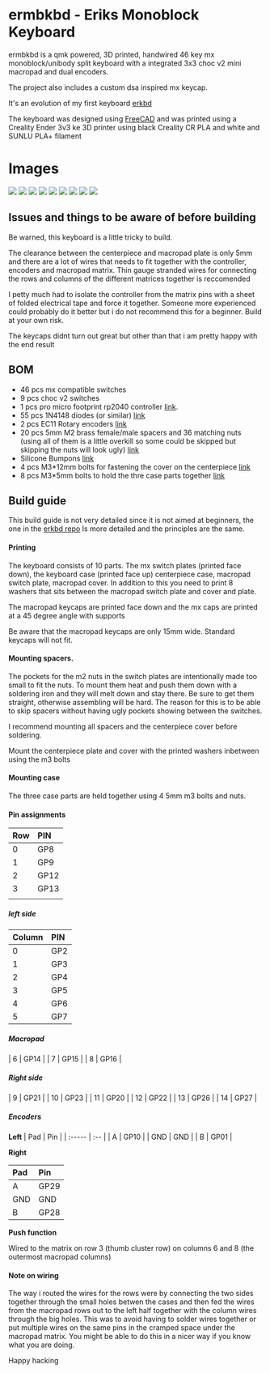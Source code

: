 # ermbkbd - Eriks Monoblock Keyboard

ermbkbd is a qmk powered, 3D printed, handwired 46 key mx monoblock/unibody split keyboard
with a integrated 3x3 choc v2 mini macropad and dual encoders.

The project also includes a custom dsa inspired mx keycap.

It's an evolution of my first keyboard [erkbd](https://github.com/erikpeyronson/erkbd/tree/main)

The keyboard was designed using [FreeCAD](https://www.freecad.org/) and was printed
using a Creality Ender 3v3 ke 3D printer using black Creality CR PLA and white and SUNLU PLA+ filament

# Images

![](images/keyboard.png)
![](images/case.png)
![](images/switch_plate.png)
![](images/centerpiece.png)
![](images/centerpiece_switch_plate.png)
![](images/centerpiece_cover.png)
![](images/macropad_keycap.png)
![](images/washer.png)
![](images/mx_keycap_1u.png)


## Issues and things to be aware of before building

Be warned, this keyboard is a little tricky to build.

The clearance between the centerpiece and macropad plate is only 5mm and there
are a lot of wires that needs to fit together with the controller, encoders and
macropad matrix. Thin gauge stranded wires for connecting the rows and columns
of the different matrices together is reccomended

I petty much had to isolate the controller from the matrix pins with a sheet of
folded electrical tape and force it together. Someone more experienced could
probably do it better but i do not recommend this for a beginner. Build at your
own risk.

The keycaps didnt turn out great but other than that i am pretty happy with the
end result

## BOM

- 46 pcs mx compatible switches
- 9 pcs choc v2 switches
- 1 pcs pro micro footprint rp2040 controller [link](https://www.aliexpress.com/item/1005005881019149.html).
- 55 pcs 1N4148 diodes (or similar) [link](https://www.amazon.com/BOJACK-Switching-IN4148-Electronic-Silicon/dp/B07Q4F3Y5W/ref=sr_1_1_sspa?crid=3MMZ7ML8I7CGW&dib=eyJ2IjoiMSJ9.th6lfaAmESxkKkYFSXmBtnT8dS5NwtA9s8sfqKmLwu3eBO_zPOu0Ya41mrhtpygxeluN1e3iT9AIG31O_zb1bJFnd62ko9kbROv37pHjwN_jcWFo97gj3JMKPYu8Xi5I1QbdG8CL1bwDgpC1WtVqcqkyThred8b1ixoINAkOGjDb6YckNC80MTeNzLpIA9w63rBuMvwVwxvcS7c2Du6ZUlCroud19O0hU6IRdDREcks.9WPV6-Eqy2ytX-RvJia_rUz3vMzoI-rqlJJ-hZotFDA&dib_tag=se&keywords=1N4148&qid=1741521218&sprefix=1n4148%2Caps%2C192&sr=8-1-spons&sp_csd=d2lkZ2V0TmFtZT1zcF9hdGY&psc=1)
- 2 pcs EC11 Rotary encoders [link](https://www.amazon.com/Encoder-Digital-Potentiometer-Compatible-Arduino/dp/B09KNC1J6H/ref=sr_1_3?crid=3VVT8OSKC7NCU&dib=eyJ2IjoiMSJ9.jPcxd6sUzMuEkDDF0LBehPbQWeiwCvjUtBKkyx9UvgGk2_fd6IlHg2P9BWC24rh6lpOtYqlDP_LAn2Dz4wtGbizYWfreiFmg51wngyeVbR-85pERG1JKV7q748bc3pzvGXSR7Si7bzC6LfTxc370QJf7rmuAo0LtxQbrZZ_X9GKjrIhA4_bC_iOOl78MOeuXOa0kMtmKLnhV09c8CvZiBRLLIAS813H4o-T_JQLihaE.Xq5dkHwbVuFNO_uTX5pwkn-zHkobnU-bV-ZrAg8hC6E&dib_tag=se&keywords=EC11+rotary+encoder&qid=1741521138&sprefix=ec11+rotary+encoder%2Caps%2C181&sr=8-3)
- 20 pcs 5mm M2 brass female/male spacers and 36 matching nuts (using all of them is a little overkill so some could be skipped but skipping the nuts will look ugly) [link](https://www.amazon.com/300pcs-Standoff-Column-Spacer-Assortment/dp/B07B9X1KY6/ref=sr_1_1_sspa?crid=FNRI9D2MPHMY&dib=eyJ2IjoiMSJ9.y_6OHFtGADLUPzid9qLjN36k5tp-CqbGHeGIimLP3i2R62ThJmQ1iJgXhqFSGinJeBZdz3SFb5sotDVXKgY3Dp24xXY3m5ebrqkvdkpZi706RMQIYB8bHJsu62uluYEnW-1uIN6ah7u3b4_4mk75GHBtLuD1QAh4ZV2fOxnffP01UHZdrOQLbaOYVAs20fvhqq0R1Sp3ctwRM31H6c0mYYWVaz6Q0eMG4vBtDXteQ1o.36RmGFCK1Bf6vSc2pew5PqODswY29PWJRDmMNXpdzCk&dib_tag=se&keywords=5mm+brass+standoff+bolt&qid=1741522139&sprefix=5mm+brass+standoff+bolt%2Caps%2C160&sr=8-1-spons&sp_csd=d2lkZ2V0TmFtZT1zcF9hdGY&psc=1)
- Silicone Bumpons [link](https://www.amazon.com/Cabinet-Bumpers-Adhesive-Cupboard-Cabinets/dp/B08BR6CGWL/ref=sr_1_2_sspa?crid=2R3FVT1FF83FP&dib=eyJ2IjoiMSJ9.HlCY5mroUOlPekD11gc8o0V-BGT64UObvsAT_tCslk8rr8NY-JUccNSfjtRveq6Ld9DIiQZfhHP--1pdl41yEkG-ar-JnpTY58S3Tzd5hOmR-73fCJaPU0OJS8zPANIgGzhLDYd5dqsyxbjQprrT6S7glZi-fg_IqdFHMRsR55gz9dKke7UcRpYVD9vOb-9aPSuQgyYawxX-KIKoP6TwMMtjsec4ManRRgxPpa6Gj1fbJUGqhQ3k7dR2CIy69-tYzJNch9xzVfuuWBLwCXLEU6PXyqj8vvAK3xM-B1uDY00.tJIeLNZYbpmH0gBsW9MHueg4j5IVlZ6XXtWHiRL6TPw&dib_tag=se&keywords=bumpons&qid=1741522202&sprefix=bumpons%2Caps%2C179&sr=8-2-spons&sp_csd=d2lkZ2V0TmFtZT1zcF9hdGY&th=1)
- 4 pcs M3*12mm bolts for fastening the cover on the centerpiece [link](https://www.amazon.com/Besitu-1600Pcs-Assortment-Washers-Printing/dp/B0D1KQCBMT/ref=sr_1_6?crid=FF8D9TQE12PD&dib=eyJ2IjoiMSJ9.ANdYAdt-eBS1_wBLEXTFREbpBsTE1o6_PSig-IMp5bO_1pEm8eb9Xfx_FO0jkI6yLpr7L1aqy4BVDbxBYGSbiThtGDW-1yMrAiPSH4v004fyRW-ih5iYIQaDZL4-0-lKpBnjxTlGuBKlTFsPOzh3yPlZO05uOl2BOvYaOwS6SCAF7aDhwZDmElZgAsP-y2EThyrv5E4pWGNeibNI8PgvDHnBlnJp7fizdNvRgcjpFaQ.KWUnckp9KzmS-oWd5Xicjg0m84zomdU3XFOxC11ljlM&dib_tag=se&keywords=m3%2B12%2Ballen%2Bhead%2Bkit&qid=1741522336&sprefix=m3%2B12%2Ballen%2Bhead%2Bki%2Caps%2C154&sr=8-6&th=1)
- 8 pcs M3*5mm bolts to hold the thre case parts together [link](https://www.amazon.com/Besitu-1600Pcs-Assortment-Washers-Printing/dp/B0D1KQCBMT/ref=sr_1_6?crid=FF8D9TQE12PD&dib=eyJ2IjoiMSJ9.ANdYAdt-eBS1_wBLEXTFREbpBsTE1o6_PSig-IMp5bO_1pEm8eb9Xfx_FO0jkI6yLpr7L1aqy4BVDbxBYGSbiThtGDW-1yMrAiPSH4v004fyRW-ih5iYIQaDZL4-0-lKpBnjxTlGuBKlTFsPOzh3yPlZO05uOl2BOvYaOwS6SCAF7aDhwZDmElZgAsP-y2EThyrv5E4pWGNeibNI8PgvDHnBlnJp7fizdNvRgcjpFaQ.KWUnckp9KzmS-oWd5Xicjg0m84zomdU3XFOxC11ljlM&dib_tag=se&keywords=m3%2B12%2Ballen%2Bhead%2Bkit&qid=1741522336&sprefix=m3%2B12%2Ballen%2Bhead%2Bki%2Caps%2C154&sr=8-6&th=1)

## Build guide

This build guide is not very detailed since it is not aimed at beginners, the one in the [erkbd repo](https://github.com/erikpeyronson/erkbd/tree/main)
Is more detailed and the principles are the same.

#### Printing

The keyboard consists of 10 parts. The mx switch plates (printed face down), the keyboard case
(printed face up) centerpiece case, macropad switch plate, macropad cover. In addition to this
you need to print 8 washers that sits between the macropad switch plate and cover and plate.

The macropad keycaps are printed face down and the mx caps are printed at a 45
degree angle with supports

Be aware that the macropad keycaps are only 15mm wide. Standard keycaps will not fit.

#### Mounting spacers.

The pockets for the m2 nuts in the switch plates are intentionally made too
small to fit the nuts. To mount them heat and push them down with a soldering
iron and they will melt down and stay there. Be sure to get them straight,
otherwise assembling will be hard. The reason for this is to be able to skip
spacers without having ugly pockets showing between the switches.

I recommend mounting all spacers and the centerpiece cover before soldering.

Mount the centerpiece plate and cover with the printed washers inbetween using
the m3 bolts

#### Mounting case

The three case parts are held together using 4 5mm m3 bolts and nuts.

#### Pin assignments

| Row | PIN  |
| :-- | :--  |
| 0   | GP8  |
| 1   | GP9  |
| 2   | GP12 |
| 3   | GP13 |
|     |      |

##### left side
| Column | PIN  |
| :----- | :--- |
| 0      | GP2 |
| 1      | GP3 |
| 2      | GP4 |
| 3      | GP5 |
| 4      | GP6 |
| 5      | GP7 |

##### Macropad
| 6      | GP14 |
| 7      | GP15 |
| 8      | GP16 |

##### Right side
| 9       | GP21 |
| 10      | GP23 |
| 11      | GP20 |
| 12      | GP22 |
| 13      | GP26 |
| 14      | GP27 |

##### Encoders

**Left**
| Pad    | Pin  |
| :----- | :--  |
| A      | GP10 |
| GND    | GND  |
| B      | GP01 |

**Right**

| Pad    | Pin |
| :----- | :-- |
| A      | GP29 |
| GND    | GND  |
| B      | GP28 |

**Push function**

Wired to the matrix on row 3 (thumb cluster row) on columns 6 and 8 (the outermost macropad columns)

#### Note on wiring

The way i routed the wires for the rows were by connecting the two sides
together through the small holes betwen the cases and then fed the wires from
the macropad rows out to the left half together with the column wires through
the big holes. This was to avoid having to solder wires together or put multiple
wires on the same pins in the cramped space under the macropad matrix. You might
be able to do this in a nicer way if you know what you are doing.

Happy hacking